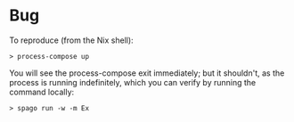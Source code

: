 # Bug

To reproduce (from the Nix shell):

```shell
> process-compose up
```

You will see the process-compose exit immediately; but it shouldn't, as the
process is running indefinitely, which you can verify by running the command
locally:

```shell
> spago run -w -m Ex
```
